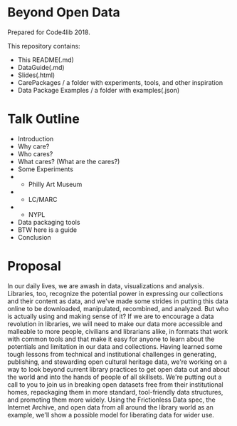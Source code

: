 # Beyond Open Data 

Prepared for Code4lib 2018.

This repository contains: 

- This README(.md) 
- DataGuide(.md)
- Slides(.html)
- CarePackages / a folder with experiments, tools, and other inspiration
- Data Package Examples / a folder with examples(.json)

# Talk Outline 

* Introduction
* Why care?
* Who cares?
* What cares? (What are the cares?)
* Some Experiments
* - Philly Art Museum
* - LC/MARC
* - NYPL
* Data packaging tools
* BTW here is a guide 
* Conclusion

# Proposal 

In our daily lives, we are awash in data, visualizations and analysis. Libraries, too, recognize the potential power in expressing our collections and their content as data, and we've made some strides in putting this data online to be downloaded, manipulated, recombined, and analyzed. But who is actually using and making sense of it? If we are to encourage a data revolution in libraries, we will need to make our data more accessible and malleable to more people, civilians and librarians alike, in formats that work with common tools and that make it easy for anyone to learn about the potentials and limitation in our data and collections. Having learned some tough lessons from technical and institutional challenges in generating, publishing, and stewarding open cultural heritage data, we're working on a way to look beyond current library practices to get open data out and about the world and into the hands of people of all skillsets. We're putting out a call to you to join us in breaking open datasets free from their institutional homes, repackaging them in more standard, tool-friendly data structures, and promoting them more widely. Using the Frictionless Data spec, the Internet Archive, and open data from all around the library world as an example, we'll show a possible model for liberating data for wider use.